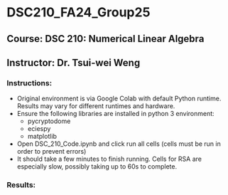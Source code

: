 # DSC210_FA24_Group25

## Course: DSC 210: Numerical Linear Algebra

## Instructor: Dr. Tsui-wei Weng

### Instructions: 
* Original environment is via Google Colab with default Python runtime. Results may vary for different runtimes and hardware.
* Ensure the following libraries are installed in python 3 environment:
  * pycryptodome
  * eciespy
  * matplotlib
* Open DSC_210_Code.ipynb and click run all cells (cells must be run in order to prevent errors)
* It should take a few minutes to finish running. Cells for RSA are especially slow, possibly taking up to 60s to complete.

### Results:
